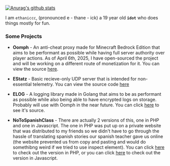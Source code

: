 [![Anurag's github stats](https://github-readme-stats.vercel.app/api?username=ethaniccc)](https://github.com/anuraghazra/github-readme-stats)

I am `ethaniccc`, (pronounced e - thane - ick) a 19 year old **`idot`** who does things mostly for fun.

### Some Projects

* **__Oomph__** - An anti-cheat proxy made for Minecraft Bedrock Edition that aims to be performant as possible while having full server authority over player actions. As of April 6th, 2025, I have open-sourced the project and will be working on a different route of monetization for it. You can view the source [here](https://github.com/oomph-ac/oomph).

* **__EStatz__** - Basic recieve-only UDP server that is intended for non-essential telemetry. You can view the source code [here](https://github.com/ethaniccc/estatz)

* **__ELOG__** - A logging library made in Golang that aims to be as performant as possible while also being able to have encrypted logs on storage. Probably will use with Oomph in the near future. You can click [here](https://github.com/ethaniccc/elog) to see it's source.

* **__NoToSpanishClass__** - There are actually 2 versions of this, one in PHP and one in Javascript. The one in PHP was put up on a private website that was distributed to my friends
so we didn't have to go through the hassle of translating spanish stories our spanish teacher gave us online (the website prevented us from copy and pasting and would do somethibng weird if we tried to use inspect element).
You can click [here](https://github.com/ethaniccc/no-to-spanish-class) to check out the version in PHP, or you can click [here](https://github.com/ethaniccc/no-to-spanish-class-js) to check out the version in Javascript.
